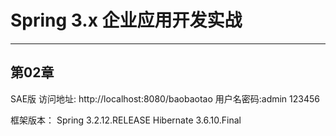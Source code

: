 

# Spring 3.x 企业应用开发实战 #


----------
## 第02章 ##

SAE版
访问地址: http://localhost:8080/baobaotao
用户名密码:admin	123456

框架版本：
	Spring		3.2.12.RELEASE
	Hibernate	3.6.10.Final